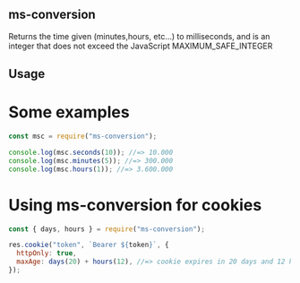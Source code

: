 ## ms-conversion

Returns the time given (minutes,hours, etc...) to milliseconds, and is an integer that does not exceed the JavaScript MAXIMUM_SAFE_INTEGER

## Usage

# Some examples

```js
const msc = require("ms-conversion");

console.log(msc.seconds(10)); //=> 10.000
console.log(msc.minutes(5)); //=> 300.000
console.log(msc.hours(1)); //=> 3.600.000
```

# Using ms-conversion for cookies

```js
const { days, hours } = require("ms-conversion");

res.cookie("token", `Bearer ${token}`, {
  httpOnly: true,
  maxAge: days(20) + hours(12), //=> cookie expires in 20 days and 12 hours
});
```
